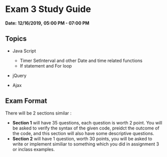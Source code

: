 # Exam 3 Study  Guide

**Date:** **12/16/2019,**   **05:00 PM - 07:00 PM** 

## Topics
* Java Script 
    * Timer SetInterval and other Date and time related functions
    * If statement and For loop
    
* jQuery
* Ajax

  
## Exam Format
 There will be 2 sections similar :
 * **Section 1** will have 35 questions, each question is worth 2 point. You will be asked to verify the syntax of the given code, preidct the outcome of the code, and this section will also have some descriptive questions.
 * **Section 2** will have 1 question, worth 30 points, you will be asked to write or implement similiar to something which you did in assignment 3 or inclass examples. 
